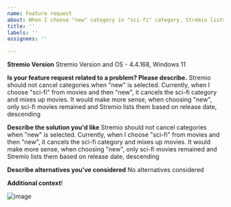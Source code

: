 ```yaml
---
name: Feature request
about: When I choose "new" category in "sci-fi" category, Stremio lists sci-fi movies based on release date (descending) and does not cancel the sci-fi category and will not mix up movies
title: ''
labels: ''
assignees: ''

---
```

**Stremio Version**
Stremio Version and OS - 4.4.168, Windows 11

**Is your feature request related to a problem? Please describe.**
Stremio should not cancel categories when "new" is selected. Currently, when I choose "sci-fi" from movies and then "new", it cancels the sci-fi category and mixes up movies. It would make more sense, when choosing "new", only sci-fi movies remained and Stremio lists them based on release date, descending

**Describe the solution you'd like**
Stremio should not cancel categories when "new" is selected. Currently, when I choose "sci-fi" from movies and then "new", it cancels the sci-fi category and mixes up movies. It would make more sense, when choosing "new", only sci-fi movies remained and Stremio lists them based on release date, descending

**Describe alternatives you've considered**
No alternatives considered

**Additional context**!


![image](https://github.com/Stremio/stremio-features/assets/173681416/42ae5829-1d33-4ce7-a20f-afcf5b249589)
